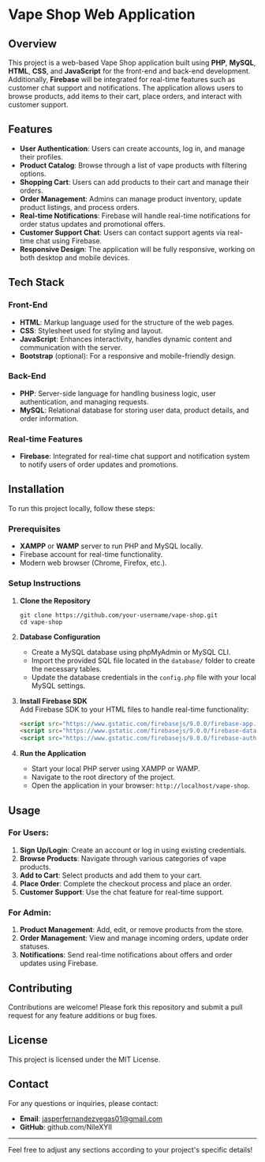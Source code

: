 
# Vape Shop Web Application

## Overview
This project is a web-based Vape Shop application built using **PHP**, **MySQL**, **HTML**, **CSS**, and **JavaScript** for the front-end and back-end development. Additionally, **Firebase** will be integrated for real-time features such as customer chat support and notifications. The application allows users to browse products, add items to their cart, place orders, and interact with customer support.

## Features
- **User Authentication**: Users can create accounts, log in, and manage their profiles.
- **Product Catalog**: Browse through a list of vape products with filtering options.
- **Shopping Cart**: Users can add products to their cart and manage their orders.
- **Order Management**: Admins can manage product inventory, update product listings, and process orders.
- **Real-time Notifications**: Firebase will handle real-time notifications for order status updates and promotional offers.
- **Customer Support Chat**: Users can contact support agents via real-time chat using Firebase.
- **Responsive Design**: The application will be fully responsive, working on both desktop and mobile devices.

## Tech Stack
### Front-End
- **HTML**: Markup language used for the structure of the web pages.
- **CSS**: Stylesheet used for styling and layout.
- **JavaScript**: Enhances interactivity, handles dynamic content and communication with the server.
- **Bootstrap** (optional): For a responsive and mobile-friendly design.

### Back-End
- **PHP**: Server-side language for handling business logic, user authentication, and managing requests.
- **MySQL**: Relational database for storing user data, product details, and order information.

### Real-time Features
- **Firebase**: Integrated for real-time chat support and notification system to notify users of order updates and promotions.

## Installation
To run this project locally, follow these steps:

### Prerequisites
- **XAMPP** or **WAMP** server to run PHP and MySQL locally.
- Firebase account for real-time functionality.
- Modern web browser (Chrome, Firefox, etc.).

### Setup Instructions
1. **Clone the Repository**  
   ```
   git clone https://github.com/your-username/vape-shop.git
   cd vape-shop
   ```

2. **Database Configuration**  
   - Create a MySQL database using phpMyAdmin or MySQL CLI.
   - Import the provided SQL file located in the `database/` folder to create the necessary tables.
   - Update the database credentials in the `config.php` file with your local MySQL settings.

3. **Install Firebase SDK**  
   Add Firebase SDK to your HTML files to handle real-time functionality:
   ```html
   <script src="https://www.gstatic.com/firebasejs/9.0.0/firebase-app.js"></script>
   <script src="https://www.gstatic.com/firebasejs/9.0.0/firebase-database.js"></script>
   <script src="https://www.gstatic.com/firebasejs/9.0.0/firebase-auth.js"></script>
   ```

4. **Run the Application**  
   - Start your local PHP server using XAMPP or WAMP.
   - Navigate to the root directory of the project.
   - Open the application in your browser: `http://localhost/vape-shop`.

## Usage
### For Users:
1. **Sign Up/Login**: Create an account or log in using existing credentials.
2. **Browse Products**: Navigate through various categories of vape products.
3. **Add to Cart**: Select products and add them to your cart.
4. **Place Order**: Complete the checkout process and place an order.
5. **Customer Support**: Use the chat feature for real-time support.

### For Admin:
1. **Product Management**: Add, edit, or remove products from the store.
2. **Order Management**: View and manage incoming orders, update order statuses.
3. **Notifications**: Send real-time notifications about offers and order updates using Firebase.

## Contributing
Contributions are welcome! Please fork this repository and submit a pull request for any feature additions or bug fixes.

## License
This project is licensed under the MIT License.

## Contact
For any questions or inquiries, please contact:
- **Email**: jasperfernandezvegas01@gmail.com
- **GitHub**: github.com/NileXYII

---

Feel free to adjust any sections according to your project's specific details!
